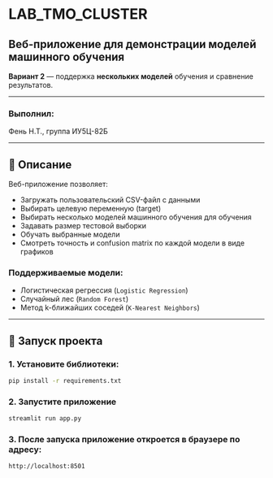 # LAB_TMO_CLUSTER

## Веб-приложение для демонстрации моделей машинного обучения  
**Вариант 2** — поддержка **нескольких моделей** обучения и сравнение результатов.

---

### Выполнил:  
Фень Н.Т., группа ИУ5Ц-82Б

---

## 📌 Описание

Веб-приложение позволяет:

- Загружать пользовательский CSV-файл с данными
- Выбирать целевую переменную (target)
- Выбирать несколько моделей машинного обучения для обучения
- Задавать размер тестовой выборки
- Обучать выбранные модели
- Смотреть точность и confusion matrix по каждой модели в виде графиков

### Поддерживаемые модели:
- Логистическая регрессия (`Logistic Regression`)
- Случайный лес (`Random Forest`)
- Метод k-ближайших соседей (`K-Nearest Neighbors`)

---

## 🚀 Запуск проекта

### 1. Установите библиотеки:

```bash
pip install -r requirements.txt
```
### 2. Запустите приложение

```bash
streamlit run app.py
```
### 3. После запуска приложение откроется в браузере по адресу:

```bash
http://localhost:8501
```